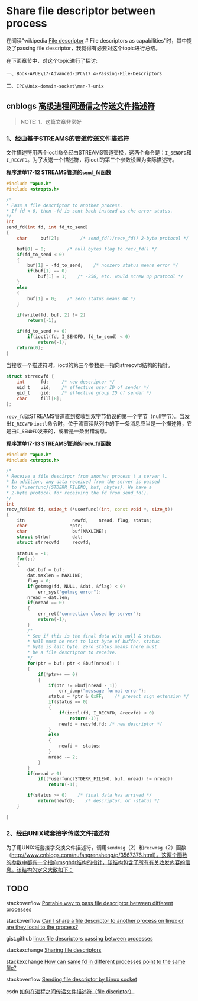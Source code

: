 # Share file descriptor between process

在阅读"wikipedia [File descriptor](https://en.wikipedia.org/wiki/File_descriptor) # File descriptors as capabilities"时，其中提及了passing file descriptor，我觉得有必要对这个topic进行总结。

在下面章节中，对这个topic进行了探讨:

一、`Book-APUE\17-Advanced-IPC\17.4-Passing-File-Descriptors`

二、`IPC\Unix-domain-socket\man-7-unix`

## cnblogs [高级进程间通信之传送文件描述符](https://www.cnblogs.com/nufangrensheng/p/3571370.html)

> NOTE: 
> 1、这篇文章非常好



### 1、经由基于STREAMS的管道传送文件描述符

文件描述符用两个ioctl命令经由STREAMS管道交换，这两个命令是：`I_SENDFD`和`I_RECVFD`。为了发送一个描述符，将ioctl的第三个参数设置为实际描述符。

**程序清单17-12 STREAMS管道的`send_fd`函数**

```C++
#include "apue.h"
#include <stropts.h>

/*
* Pass a file descriptor to another process.
* If fd < 0, then -fd is sent back instead as the error status.
*/
int 
send_fd(int fd, int fd_to_send)
{
    char     buf[2];        /* send_fd()/recv_fd() 2-byte protocol */

    buf[0] = 0;        /* null bytes flag to recv_fd() */
    if(fd_to_send < 0)
    {
        buf[1] = -fd_to_send;    /* nonzero status means error */
        if(buf[1] == 0)
            buf[1] = 1;    /* -256, etc. would screw up protocol */ 
    }
    else
    {
        buf[1] = 0;    /* zero status means OK */
    }
    
    if(write(fd, buf, 2) != 2)
        return(-1);

    if(fd_to_send >= 0)
        if(ioctl(fd, I_SENDFD, fd_to_send) < 0)
            return(-1);
    return(0);
}
```

当接收一个描述符时，ioctl的第三个参数是一指向strrecvfd结构的指针。

```C
struct strrecvfd {
    int      fd;     /* new descriptor */
    uid_t    uid;    /* effective user ID of sender */
    gid_t    gid;    /* effective group ID of sender */
    char     fill[8];
};
```

`recv_fd`读STREAMS管道直到接收到双字节协议的第一个字节（null字节）。当发出`I_RECVFD` `ioctl`命令时，位于流首读队列中的下一条消息应当是一个描述符，它是由`I_SENDFD`发来的，或者是一条出错消息。

**程序清单17-13 STREAMS管道的recv_fd函数**

```C++
#include "apue.h"
#include <stropts.h>

/*
* Receive a file descirpor from another process ( a server ).
* In addition, any data received from the server is passed
* to (*userfunc)(STDERR_FILENO, buf, nbytes). We have a 
* 2-byte protocol for receiving the fd from send_fd(). 
*/
int
recv_fd(int fd, ssize_t (*userfunc)(int, const void *, size_t))
{
    itn                  newfd,    nread, flag, status;
    char                *ptr;
    char                 buf[MAXLINE];
    struct strbuf        dat;
    struct strrecvfd     recvfd;
    
    status = -1;
    for(;;)
    {
        dat.buf = buf;
        dat.maxlen = MAXLINE;
        flag = 0;
        if(getmsg(fd, NULL, &dat, &flag) < 0)
            err_sys("getmsg error");
        nread = dat.len;
        if(nread == 0)
        {
            err_ret("connection closed by server");
            return(-1);
        }
        /*
        * See if this is the final data with null & status.
        * Null must be next to last byte of buffer, status
        * byte is last byte. Zero status means there must 
        * be a file descriptor to receive.
        */
        for(ptr = buf; ptr < &buf[nread]; )
        {
            if(*ptr++ == 0)
            {
                if(ptr != &buf[nread - 1])
                    err_dump("message format error");
                status = *ptr & 0xFF;    /* prevent sign extension */
                if(status == 0)
                {
                    if(ioctl(fd, I_RECVFD, &recvfd) < 0)
                        return(-1);
                    newfd = recvfd.fd; /* new descriptor */
                }
                else
                {
                    newfd = -status;
                }
                nread -= 2;
            }
        }
        if(nread > 0)
            if((*userfunc(STDERR_FILENO, buf, nread) != nread))
                return(-1);

        if(status >= 0)    /* final data has arrived */
            return(newfd);    /* descriptor, or -status */
    }
        
}
```

### 2、经由UNIX域套接字传送文件描述符

为了用UNIX域套接字交换文件描述符，调用`sendmsg`（2）和`recvmsg`（2）函数（http://www.cnblogs.com/nufangrensheng/p/3567376.html）。这两个函数的参数中都有一个指向msghdr结构的指针，该结构包含了所有有关收发内容的信息。该结构的定义大致如下：



## TODO

stackoverflow [Portable way to pass file descriptor between different processes](https://stackoverflow.com/questions/909064/portable-way-to-pass-file-descriptor-between-different-processes)

stackoverflow [Can I share a file descriptor to another process on linux or are they local to the process?](https://stackoverflow.com/questions/2358684/can-i-share-a-file-descriptor-to-another-process-on-linux-or-are-they-local-to-t)

gist.github [linux file descriptors passing between processes](https://gist.github.com/2396992)

stackexchange [Sharing file descriptors](https://unix.stackexchange.com/questions/429009/sharing-file-descriptors)

stackexchange [How can same fd in different processes point to the same file?](https://unix.stackexchange.com/questions/28384/how-can-same-fd-in-different-processes-point-to-the-same-file)

stackoverflow [Sending file descriptor by Linux socket](https://stackoverflow.com/questions/28003921/sending-file-descriptor-by-linux-socket)

csdn [如何在进程之间传递文件描述符（file discriptor）](https://blog.csdn.net/win_lin/article/details/7760951)

